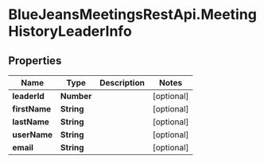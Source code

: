 # BlueJeansMeetingsRestApi.MeetingHistoryLeaderInfo

## Properties
Name | Type | Description | Notes
------------ | ------------- | ------------- | -------------
**leaderId** | **Number** |  | [optional] 
**firstName** | **String** |  | [optional] 
**lastName** | **String** |  | [optional] 
**userName** | **String** |  | [optional] 
**email** | **String** |  | [optional] 


